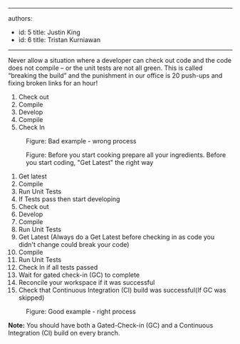 

---
authors:
  - id: 5
    title: Justin King
  - id: 6
    title: Tristan Kurniawan
---




<span class='intro'> Never allow a situation where a developer can check out code and the code does not compile – or the unit tests are not all green. This is called “breaking the build” and the punishment in our office is 20 push-ups and fixing broken links for an hour! 
 </span>

<dl class="bad"><dt><ol><li>Check out</li><li>Compile</li><li>Develop</li><li>Compile</li><li>Check In</li></ol></dt><dd>Figure&#58; Bad example - wrong process</dd></dl><dl class="image"><dt> 
      <img src="/PublishingImages/BeforeCoding.jpg" alt="" /> 
   </dt><dd>Figure&#58; Before you start cooking prepare all your ingredients. Before you start coding, &quot;Get Latest&quot; the right way</dd></dl><dl class="good"><dt><ol><li>Get latest </li><li>Compile </li><li>Run Unit Tests </li><li>If Tests pass then start developing </li><li>Check out </li><li>Develop </li><li>Compile </li><li>Run Unit Tests </li><li>Get Latest (Always do a Get Latest before checking in as code you didn't change could break your code) </li><li>Compile </li><li>Run Unit Tests </li><li>Check In if all tests passed </li><li>Wait for gated check-in (GC) to complete </li><li>Reconcile your workspace if it was successful </li><li>Check that Continuous Integration (CI) build was successful(If GC was skipped) </li></ol></dt><dd>Figure&#58; Good example - right​ process</dd></dl><p>
   <strong>Note&#58;</strong> You should have both a Gated-Check-in (GC) and a Continuous Integration (CI) build on every branch.</p>​


